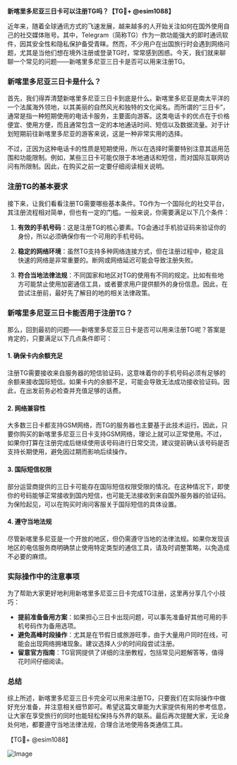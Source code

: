 **新喀里多尼亚三日卡可以注册TG吗？【TG💪+ @esim1088】**

近年来，随着全球通讯方式的飞速发展，越来越多的人开始关注如何在国外使用自己的社交媒体账号。其中，Telegram（简称TG）作为一款功能强大的即时通讯软件，因其安全性和隐私保护备受青睐。然而，不少用户在出国旅行时会遇到网络问题，尤其是当他们想在境外注册或登录TG时，常常感到困惑。今天，我们就来聊聊一个常见的问题——新喀里多尼亚三日卡是否可以用来注册TG。

### 新喀里多尼亚三日卡是什么？

首先，我们得弄清楚新喀里多尼亚三日卡到底是什么。新喀里多尼亚是南太平洋的一个法属海外领地，以其美丽的自然风光和独特的文化闻名。而所谓的“三日卡”，通常是指一种短期使用的电话卡服务，主要面向游客。这类电话卡的优点在于价格便宜、使用方便，而且通常包含一定的本地通话时间、短信以及数据流量。对于计划短期前往新喀里多尼亚的游客来说，这是一种非常实用的选择。

不过，正因为这种电话卡的性质是短期使用，所以在选择时需要特别注意其适用范围和功能限制。例如，某些三日卡可能仅限于本地通话和短信，而对国际互联网访问有所限制。因此，在购买之前一定要仔细阅读相关说明。

### 注册TG的基本要求

接下来，让我们看看注册TG需要哪些基本条件。TG作为一个国际化的社交平台，其注册流程相对简单，但也有一定的门槛。一般来说，你需要满足以下几个条件：

1. **有效的手机号码**：这是注册TG的核心要素。TG会通过手机验证码来验证你的身份，所以必须确保你有一个可用的手机号码。
   
2. **稳定的网络环境**：虽然TG支持多种网络连接方式，但在注册过程中，稳定且快速的网络是非常重要的。断网或网络延迟可能会导致注册失败。

3. **符合当地法律法规**：不同国家和地区对TG的使用有不同的规定。比如有些地方可能禁止使用加密通信工具，或者要求用户提供额外的身份信息。因此，在尝试注册前，最好先了解目的地的相关法律政策。

### 新喀里多尼亚三日卡能否用于注册TG？

那么，回到最初的问题——新喀里多尼亚三日卡是否可以用来注册TG呢？答案是肯定的，只要满足以下几点条件即可：

#### 1. 确保卡内余额充足
注册TG需要接收来自服务器的短信验证码，这意味着你的手机号码必须有足够的余额来接收国际短信。如果卡内的余额不足，可能会导致无法成功接收验证码。因此，在出发前务必检查并充值足够的话费。

#### 2. 网络兼容性
大多数三日卡都支持GSM网络，而TG的服务器也主要基于此技术运行。因此，只要你购买的新喀里多尼亚三日卡支持GSM网络，理论上就可以正常使用。不过，如果你打算在注册完成后继续使用该号码进行日常交流，建议提前确认该号码是否支持长期使用，避免因过期而影响后续操作。

#### 3. 国际短信权限
部分运营商提供的三日卡可能存在国际短信权限受限的情况。在这种情况下，即使你的号码能够正常接收到国内短信，也可能无法接收到来自国外服务器的验证码。为保险起见，可以在购买时询问客服关于国际短信的具体设置。

#### 4. 遵守当地法规
尽管新喀里多尼亚是一个开放的地区，但仍需遵守当地的法律法规。如果你发现该地区的电信服务商明确禁止使用特定类型的通信工具，请及时调整策略，以免造成不必要的麻烦。

### 实际操作中的注意事项

为了帮助大家更好地利用新喀里多尼亚三日卡完成TG注册，这里再分享几个小技巧：

- **提前准备备用方案**：如果担心三日卡出现问题，可以事先准备好其他可用的手机号码作为备用选项。
- **避免高峰时段操作**：尤其是在节假日或旅游旺季，由于大量用户同时在线，可能会出现网络拥堵现象。建议选择人少的时间段尝试注册。
- **留意官方指南**：TG官网提供了详细的注册教程，包括常见问题解答等，值得花时间仔细阅读。

### 总结

综上所述，新喀里多尼亚三日卡完全可以用来注册TG，只要我们在实际操作中做好充分准备，并注意相关细节即可。希望这篇文章能为大家提供有用的参考信息，让大家在享受旅行的同时也能轻松保持与外界的联系。最后再次提醒大家，无论身处何地，都要遵守当地法律法规，合理合法地使用各类通信工具。

【TG💪+ @esim1088】

![Image](https://i.postimg.cc/4NQfJmqS/Snipaste-2025-05-13-00-14-12.png)